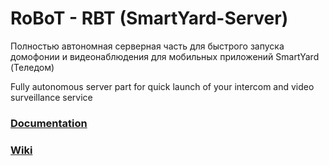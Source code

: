 # RoBoT - RBT (SmartYard-Server)
Полностью автономная серверная часть для быстрого запуска домофонии и видеонаблюдения для мобильных приложений SmartYard (Теледом)

Fully autonomous server part for quick launch of your intercom and video surveillance service

### [Documentation](install/readme.md)
### [Wiki](https://github.com/rosteleset/SmartYard-Server/wiki)